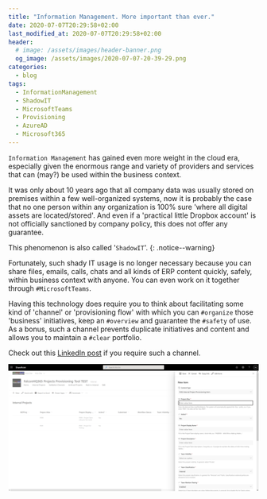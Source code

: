 ```yaml
---
title: "Information Management. More important than ever."
date: 2020-07-07T20:29:58+02:00
last_modified_at: 2020-07-07T20:29:58+02:00
header:
  # image: /assets/images/header-banner.png
  og_image: /assets/images/2020-07-07-20-39-29.png
categories:
  - blog
tags:
  - InformationManagement
  - ShadowIT
  - MicrosoftTeams
  - Provisioning
  - AzureAD
  - Microsoft365
---
```


`Information Management` has gained even more weight in the cloud era, especially given the enormous range and variety of providers and services that can (may?) be used within the business context.

It was only about 10 years ago that all company data was usually stored on premises within a few well-organized systems, now it is probably the case that no one person within any organization is 100% sure 'where all digital assets are located/stored'. And even if a 'practical little Dropbox account' is not officially sanctioned by company policy, this does not offer any guarantee.

This phenomenon is also called '`ShadowIT`'.
{: .notice--warning}

Fortunately, such shady IT usage is no longer necessary because you can share files, emails, calls, chats and all kinds of ERP content quickly, safely, within business context with anyone. You can even work on it together through `#MicrosoftTeams`.

Having this technology does require you to think about facilitating some kind of 'channel' or 'provisioning flow' with which you can `#organize` those 'business' initiatives, keep an `#overview` and guarantee the `#safety` of use. As a bonus, such a channel prevents duplicate initiatives and content and allows you to maintain a `#clear` portfolio.

Check out this [LinkedIn post][1] if you require such a channel.

![SharePoint Online UI of a Teams Provisioning Too (TPT)](/assets/images/2020-07-07-20-39-29.png)

<!-- Begin FootNotes -->

<!-- End FootNotes -->

<!-- Begin Abbreviations -->

<!-- End Abbreviations -->

<!-- Begin References -->
[1]: https://www.linkedin.com/posts/activity-6686276239797428224-cOmU
<!-- End References -->

